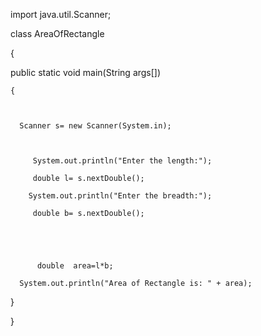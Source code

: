 import java.util.Scanner;

class AreaOfRectangle 

{

   public static void main(String args[]) 

    {   

       

      Scanner s= new Scanner(System.in);

        

         System.out.println("Enter the length:");

         double l= s.nextDouble();

        System.out.println("Enter the breadth:");

         double b= s.nextDouble();

        

          

          double  area=l*b;

      System.out.println("Area of Rectangle is: " + area);      

   }

}
